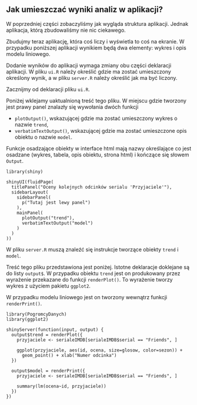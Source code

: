 ## Jak umieszczać wyniki analiz w aplikacji?

W poprzedniej części zobaczyliśmy jak wygląda struktura aplikacji. Jednak aplikacja, którą zbudowaliśmy nie nic ciekawego. 

Zbudujmy teraz aplikację, która coś liczy i wyświetla to coś na ekranie. W przypadku poniższej aplikacji wynikiem będą dwa elementy: wykres i opis modelu liniowego. 

Dodanie wyników do aplikacji wymaga zmiany obu części deklaracji aplikacji. W pliku `ui.R` należy określić gdzie ma zostać umieszczony określony wynik, a w pliku `server.R` należy określić jak ma być liczony.

Zacznijmy od deklaracji pliku `ui.R`. 

Poniżej wklejamy uaktualnioną treść tego pliku. W miejscu gdzie tworzony jest prawy panel znalazły się wywołania dwóch funkcji 

* `plotOutput()`, wskazującej gdzie ma zostać umieszczony wykres o nazwie `trend`,
* `verbatimTextOutput()`, wskazującej gdzie ma zostać umieszczone opis obiektu o nazwie `model`.

Funkcje osadzające obiekty w interface html mają nazwy określające co jest osadzane (wykres, tabela, opis obiektu, strona html) i kończące się słowem `Output`.

```
library(shiny)

shinyUI(fluidPage(
  titlePanel("Oceny kolejnych odcinków serialu 'Przyjaciele'"),
  sidebarLayout(
    sidebarPanel(
      p("Tutaj jest lewy panel")
    ),
    mainPanel(
      plotOutput("trend"),
      verbatimTextOutput("model")
    )
  )
))
```

W pliku `server.R` muszą znaleźć się instrukcje tworzące obiekty `trend` i `model`. 

Treść tego pliku przedstawiona jest poniżej. Istotne deklaracje doklejane są do listy `output$`. W przypadku obiektu `trend` jest on produkowany przez wyrażenie przekazane do funkcji `renderPlot()`. To wyrażenie tworzy wykres z użyciem pakietu `ggplot2`.

W przypadku modelu liniowego jest on tworzony wewnątrz funkcji `renderPrint()`. 

```
library(PogromcyDanych)
library(ggplot2)

shinyServer(function(input, output) {
  output$trend = renderPlot({
    przyjaciele <- serialeIMDB[serialeIMDB$serial == "Friends", ]
    
    ggplot(przyjaciele, aes(id, ocena, size=glosow, color=sezon)) +
      geom_point() + xlab("Numer odcinka")
  })
  
  output$model = renderPrint({
    przyjaciele <- serialeIMDB[serialeIMDB$serial == "Friends", ]
    
    summary(lm(ocena~id, przyjaciele))
  })
})
```

